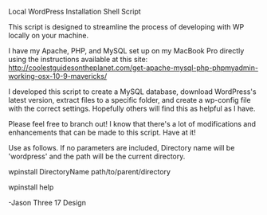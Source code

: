 Local WordPress Installation Shell Script

This script is designed to streamline the process of developing with WP locally on your machine.

I have my Apache, PHP, and MySQL set up on my MacBook Pro directly using the instructions available at this site: http://coolestguidesontheplanet.com/get-apache-mysql-php-phpmyadmin-working-osx-10-9-mavericks/

I developed this script to create a MySQL database, download WordPress's latest version, extract files to a specific folder, and create a wp-config file with the correct settings. Hopefully others will find this as helpful as I have.

Please feel free to branch out! I know that there's a lot of modifications and enhancements that can be made to this script. Have at it!

Use as follows. If no parameters are included, Directory name will be 'wordpress' and the path will be the current directory.

wpinstall DirectoryName path/to/parent/directory 

wpinstall help

-Jason
Three 17 Design
